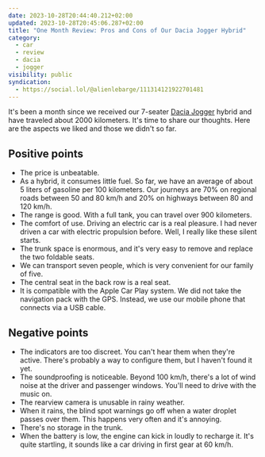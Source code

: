 ```yaml
---
date: 2023-10-28T20:44:40.212+02:00
updated: 2023-10-28T20:45:06.287+02:00
title: "One Month Review: Pros and Cons of Our Dacia Jogger Hybrid"
category:
  - car
  - review
  - dacia
  - jogger
visibility: public
syndication:
  - https://social.lol/@alienlebarge/111314121922701481
---
```


It's been a month since we received our 7-seater [Dacia Jogger](https://en.wikipedia.org/wiki/Dacia_Jogger) hybrid and have traveled about 2000 kilometers. It's time to share our thoughts. Here are the aspects we liked and those we didn't so far.

## Positive points

-  The price is unbeatable.
-  As a hybrid, it consumes little fuel. So far, we have an average of about 5 liters of gasoline per 100 kilometers. Our journeys are 70% on regional roads between 50 and 80 km/h and 20% on highways between 80 and 120 km/h.
-  The range is good. With a full tank, you can travel over 900 kilometers.
-  The comfort of use. Driving an electric car is a real pleasure. I had never driven a car with electric propulsion before. Well, I really like these silent starts.
-  The trunk space is enormous, and it's very easy to remove and replace the two foldable seats.
-  We can transport seven people, which is very convenient for our family of five.
-  The central seat in the back row is a real seat.
-  It is compatible with the Apple Car Play system. We did not take the navigation pack with the GPS. Instead, we use our mobile phone that connects via a USB cable.

## Negative points

-  The indicators are too discreet. You can't hear them when they're active. There's probably a way to configure them, but I haven't found it yet.
-  The soundproofing is noticeable. Beyond 100 km/h, there's a lot of wind noise at the driver and passenger windows. You'll need to drive with the music on.
-  The rearview camera is unusable in rainy weather.
-  When it rains, the blind spot warnings go off when a water droplet passes over them. This happens very often and it's annoying.
-  There's no storage in the trunk.
-  When the battery is low, the engine can kick in loudly to recharge it. It's quite startling, it sounds like a car driving in first gear at 60 km/h.
